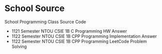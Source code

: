 # School Source

School Programming Class Source Code

- 1121 Semester NTOU CSIE 1B C Programming HW Answer
- 1122 Semester NTOU CSIE 1B CPP Programming Implementation Answer
- 1122 Semester NTOU CSIE 1B CPP Programming LeetCode Problem Solving
